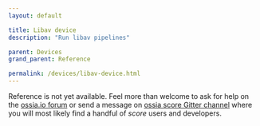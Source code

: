```yaml
---
layout: default

title: Libav device
description: "Run libav pipelines"

parent: Devices
grand_parent: Reference

permalink: /devices/libav-device.html
---
```


Reference is not yet available. Feel more than welcome to ask for help on the [ossia.io forum](https://forum.ossia.io) or send a message on [ossia score Gitter channel](https://gitter.im/ossia/score) where you will most likely find a handful of *score* users and developers.
